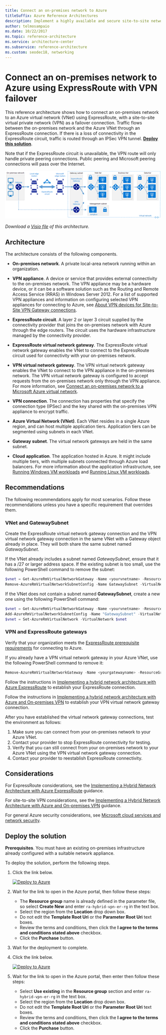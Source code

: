 ```yaml
---
title: Connect an on-premises network to Azure
titleSuffix: Azure Reference Architectures
description: Implement a highly available and secure site-to-site network architecture that spans an Azure virtual network and an on-premises network connected using ExpressRoute with VPN gateway failover.
author: telmosampaio
ms.date: 10/22/2017
ms.topic: reference-architecture
ms.service: architecture-center
ms.subservice: reference-architecture
ms.custom: seodec18, networking
---
```


# Connect an on-premises network to Azure using ExpressRoute with VPN failover

This reference architecture shows how to connect an on-premises network to an Azure virtual network (VNet) using ExpressRoute, with a site-to-site virtual private network (VPN) as a failover connection. Traffic flows between the on-premises network and the Azure VNet through an ExpressRoute connection. If there is a loss of connectivity in the ExpressRoute circuit, traffic is routed through an IPSec VPN tunnel. [**Deploy this solution**](#deploy-the-solution).

Note that if the ExpressRoute circuit is unavailable, the VPN route will only handle private peering connections. Public peering and Microsoft peering connections will pass over the Internet.

![Reference architecture for a highly available hybrid network architecture using ExpressRoute and VPN gateway](./images/expressroute-vpn-failover.png)

*Download a [Visio file][visio-download] of this architecture.*

## Architecture

The architecture consists of the following components.

- **On-premises network**. A private local-area network running within an organization.

- **VPN appliance**. A device or service that provides external connectivity to the on-premises network. The VPN appliance may be a hardware device, or it can be a software solution such as the Routing and Remote Access Service (RRAS) in Windows Server 2012. For a list of supported VPN appliances and information on configuring selected VPN appliances for connecting to Azure, see [About VPN devices for Site-to-Site VPN Gateway connections][vpn-appliance].

- **ExpressRoute circuit**. A layer 2 or layer 3 circuit supplied by the connectivity provider that joins the on-premises network with Azure through the edge routers. The circuit uses the hardware infrastructure managed by the connectivity provider.

- **ExpressRoute virtual network gateway**. The ExpressRoute virtual network gateway enables the VNet to connect to the ExpressRoute circuit used for connectivity with your on-premises network.

- **VPN virtual network gateway**. The VPN virtual network gateway enables the VNet to connect to the VPN appliance in the on-premises network. The VPN virtual network gateway is configured to accept requests from the on-premises network only through the VPN appliance. For more information, see [Connect an on-premises network to a Microsoft Azure virtual network][connect-to-an-Azure-vnet].

- **VPN connection**. The connection has properties that specify the connection type (IPSec) and the key shared with the on-premises VPN appliance to encrypt traffic.

- **Azure Virtual Network (VNet)**. Each VNet resides in a single Azure region, and can host multiple application tiers. Application tiers can be segmented using subnets in each VNet.

- **Gateway subnet**. The virtual network gateways are held in the same subnet.

- **Cloud application**. The application hosted in Azure. It might include multiple tiers, with multiple subnets connected through Azure load balancers. For more information about the application infrastructure, see [Running Windows VM workloads][windows-vm-ra] and [Running Linux VM workloads][linux-vm-ra].

## Recommendations

The following recommendations apply for most scenarios. Follow these recommendations unless you have a specific requirement that overrides them.

### VNet and GatewaySubnet

Create the ExpressRoute virtual network gateway connection and the VPN virtual network gateway connection in the same VNet with a Gateway object already in place. They will both share the same subnet named *GatewaySubnet*.

If the VNet already includes a subnet named *GatewaySubnet*, ensure that it has a /27 or larger address space. If the existing subnet is too small, use the following PowerShell command to remove the subnet:

```powershell
$vnet = Get-AzureRmVirtualNetworkGateway -Name <yourvnetname> -ResourceGroupName <yourresourcegroup>
Remove-AzureRmVirtualNetworkSubnetConfig -Name GatewaySubnet -VirtualNetwork $vnet
```

If the VNet does not contain a subnet named **GatewaySubnet**, create a new one using the following PowerShell command:

```powershell
$vnet = Get-AzureRmVirtualNetworkGateway -Name <yourvnetname> -ResourceGroupName <yourresourcegroup>
Add-AzureRmVirtualNetworkSubnetConfig -Name "GatewaySubnet" -VirtualNetwork $vnet -AddressPrefix "10.200.255.224/27"
$vnet = Set-AzureRmVirtualNetwork -VirtualNetwork $vnet
```

### VPN and ExpressRoute gateways

Verify that your organization meets the [ExpressRoute prerequisite requirements][expressroute-prereq] for connecting to Azure.

If you already have a VPN virtual network gateway in your Azure VNet, use the following PowerShell command to remove it:

```powershell
Remove-AzureRmVirtualNetworkGateway -Name <yourgatewayname> -ResourceGroupName <yourresourcegroup>
```

Follow the instructions in [Implementing a hybrid network architecture with Azure ExpressRoute][implementing-expressroute] to establish your ExpressRoute connection.

Follow the instructions in [Implementing a hybrid network architecture with Azure and On-premises VPN][implementing-vpn] to establish your VPN virtual network gateway connection.

After you have established the virtual network gateway connections, test the environment as follows:

1. Make sure you can connect from your on-premises network to your Azure VNet.
2. Contact your provider to stop ExpressRoute connectivity for testing.
3. Verify that you can still connect from your on-premises network to your Azure VNet using the VPN virtual network gateway connection.
4. Contact your provider to reestablish ExpressRoute connectivity.

## Considerations

For ExpressRoute considerations, see the [Implementing a Hybrid Network Architecture with Azure ExpressRoute][guidance-expressroute] guidance.

For site-to-site VPN considerations, see the [Implementing a Hybrid Network Architecture with Azure and On-premises VPN][guidance-vpn] guidance.

For general Azure security considerations, see [Microsoft cloud services and network security][best-practices-security].

## Deploy the solution

**Prerequisites**. You must have an existing on-premises infrastructure already configured with a suitable network appliance.

To deploy the solution, perform the following steps.


1. Click the link below.

    [![Deploy to Azure](https://azuredeploy.net/deploybutton.png)](https://portal.azure.com/#create/Microsoft.Template/uri/https%3A%2F%2Fraw.githubusercontent.com%2Fmspnp%2Freference-architectures%2Fmaster%2Fhybrid-networking%2Fexpressroute-vpn-failover%2Fazuredeploy.json)

1. Wait for the link to open in the Azure portal, then follow these steps:
   - The **Resource group** name is already defined in the parameter file, so select **Create New** and enter `ra-hybrid-vpn-er-rg` in the text box.
   - Select the region from the **Location** drop down box.
   - Do not edit the **Template Root Uri** or the **Parameter Root Uri** text boxes.
   - Review the terms and conditions, then click the **I agree to the terms and conditions stated above** checkbox.
   - Click the **Purchase** button.

1. Wait for the deployment to complete.

1. Click the link below.

    [![Deploy to Azure](https://azuredeploy.net/deploybutton.png)](https://portal.azure.com/#create/Microsoft.Template/uri/https%3A%2F%2Fraw.githubusercontent.com%2Fmspnp%2Freference-architectures%2Fmaster%2Fhybrid-networking%2Fexpressroute-vpn-failover%2Fazuredeploy-expressRouteCircuit.json)

1. Wait for the link to open in the Azure portal, then enter then follow these steps:
   - Select **Use existing** in the **Resource group** section and enter `ra-hybrid-vpn-er-rg` in the text box.
   - Select the region from the **Location** drop down box.
   - Do not edit the **Template Root Uri** or the **Parameter Root Uri** text boxes.
   - Review the terms and conditions, then click the **I agree to the terms and conditions stated above** checkbox.
   - Click the **Purchase** button.

<!-- links -->

[windows-vm-ra]: ../virtual-machines-windows/index.md
[linux-vm-ra]: ../virtual-machines-linux/index.md
[resource-manager-overview]: /azure/azure-resource-manager/resource-group-overview
[vpn-appliance]: /azure/vpn-gateway/vpn-gateway-about-vpn-devices
[azure-vpn-gateway]: /azure/vpn-gateway/vpn-gateway-about-vpngateways
[connect-to-an-Azure-vnet]: https://technet.microsoft.com/library/dn786406.aspx
[expressroute-prereq]: /azure/expressroute/expressroute-prerequisites
[implementing-expressroute]: ./expressroute.md
[implementing-vpn]: ./vpn.md
[guidance-expressroute]: ./expressroute.md
[guidance-vpn]: ./vpn.md
[best-practices-security]: /azure/best-practices-network-security
[visio-download]: https://archcenter.blob.core.windows.net/cdn/hybrid-network-architectures.vsdx
